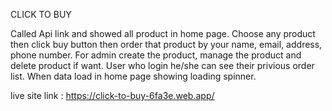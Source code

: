 CLICK TO BUY

Called Api link and showed all product in home page. Choose any product then click buy button then order that product by your name, email, address, phone number. For admin create the product, manage the product and delete product if want. User who login he/she can see their privious order list. When data load in home page showing loading spinner.

live site link : https://click-to-buy-6fa3e.web.app/
